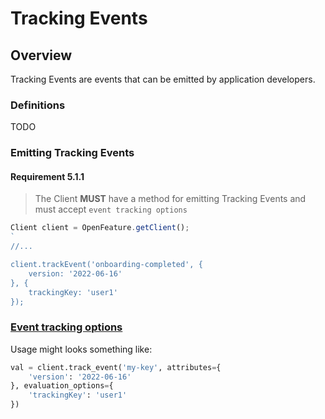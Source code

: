 # Tracking Events

## Overview

Tracking Events are events that can be emitted by application developers.

### Definitions

TODO

### Emitting Tracking Events

#### Requirement 5.1.1

> The Client **MUST** have a method for emitting Tracking Events and must accept `event tracking options`

```js
Client client = OpenFeature.getClient();
`
//...

client.trackEvent('onboarding-completed', {
    version: '2022-06-16'
}, {
    trackingKey: 'user1'
});
```
### [Event tracking options](./types.md#event-tracking-options)

Usage might looks something like:

```python
val = client.track_event('my-key', attributes={
    'version': '2022-06-16'
}, evaluation_options={
    'trackingKey': 'user1'
})
```
